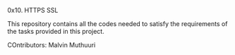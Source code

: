0x10. HTTPS SSL

This repository contains all the codes needed to satisfy the requirements of the tasks provided in this project.

COntributors: Malvin Muthuuri
